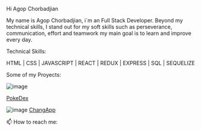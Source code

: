 

<!--
**PowChorba/PowChorba** is a ✨ _special_ ✨ repository because its `README.md` (this file) appears on your GitHub profile.

Here are some ideas to get you started:

- 🔭 I’m currently working on ...
- 🌱 I’m currently learning ...
- 👯 I’m looking to collaborate on ...
- 🤔 I’m looking for help with ...
- 💬 Ask me about ...
- 📫 How to reach me: ...
- 😄 Pronouns: ...
- ⚡ Fun fact: ...
-->
Hi Agop Chorbadjian

My name is Agop Chorbadjian, i`m an Full Stack Developer.
Beyond my technical skills, I stand out for my soft skills such as perseverance, communication, effort and teamwork my main goal is to learn and improve every day.

Technical Skills:

HTML | CSS | JAVASCRIPT | REACT | REDUX | EXPRESS | SQL | SEQUELIZE

Some of my Proyects:

![image](https://user-images.githubusercontent.com/101152834/183227426-fe001470-2955-476a-a4ef-2627df0bc480.png)

<a href='https://pi-pokemons-chi.vercel.app/' target='onblanc_'>PokeDex</a>

![image](https://user-images.githubusercontent.com/101152834/189527907-9d1dc9c4-b08b-49e1-9927-5c25dfe242eb.png)
<a href='https://changappv2.vercel.app/' target='onblanc_'>ChangApp</a>

📫 How to reach me:
<a href='https://www.linkedin.com/in/agopchorbadjian/'><i class="fa-brands fa-linkedin"></i></a>
